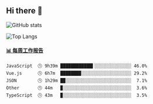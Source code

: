 ## Hi there 👋

![GitHub stats](https://github-readme-stats.orilight.top/api?username=orilights)

![Top Langs](https://github-readme-stats.orilight.top/api/top-langs/?username=orilights&layout=compact)

<!-- waka-box start -->
#### <a href="https://gist.github.com/92c8d5b388768c10efcba86e82b7c4fb" target="_blank">📊 每周工作报告</a>
```text
JavaScript  🕓 9h39m ████████████▍░░░░░░░░░░░░░░ 46.0%
Vue.js      🕓 6h7m  ███████▉░░░░░░░░░░░░░░░░░░░ 29.2%
JSON        🕓 1h29m █▉░░░░░░░░░░░░░░░░░░░░░░░░░  7.1%
Other       🕓 44m   ▉░░░░░░░░░░░░░░░░░░░░░░░░░░  3.6%
TypeScript  🕓 43m   ▉░░░░░░░░░░░░░░░░░░░░░░░░░░  3.5%
```
<!-- Powered by https://github.com/journey-ad/waka-box-go . -->
<!-- waka-box end -->
